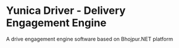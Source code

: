 # Yunica Driver - Delivery Engagement Engine

A drive engagement engine software based on Bhojpur.NET platform

